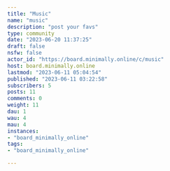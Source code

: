 ```yaml
---
title: "Music" 
name: "music"
description: "post your favs"
type: community
date: "2023-06-20 11:37:25"
draft: false
nsfw: false
actor_id: "https://board.minimally.online/c/music"
host: board.minimally.online
lastmod: "2023-06-11 05:04:54"
published: "2023-06-11 03:22:58"
subscribers: 5
posts: 11
comments: 0
weight: 11
dau: 1
wau: 4
mau: 4
instances:
- "board_minimally_online"
tags: 
- "board_minimally_online"

---
```

